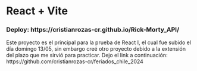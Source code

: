 # React + Vite

<h3>Deploy: https://cristianrozas-cr.github.io/Rick-Morty_API/</h3>

<p>Este proyecto es el principal para la prueba de React I, el cual fue subido el día domingo 13/05, sin embargo creé otro proyecto debido a la extensión del plazo que me sirvió para practicar. Dejo el link a continuación: https://github.com/cristianrozas-cr/feriados_chile_2024</p>
